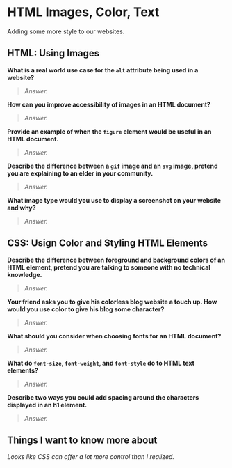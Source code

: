 # HTML Images, Color, Text

Adding some more style to our websites.

## HTML: Using Images

**What is a real world use case for the `alt` attribute being used in a website?**

>*Answer.*

**How can you improve accessibility of images in an HTML document?**

>*Answer.*

**Provide an example of when the `figure` element would be useful in an HTML document.**

>*Answer.*

**Describe the difference between a `gif` image and an `svg` image, pretend you are explaining to an elder in your community.**

>*Answer.*

**What image type would you use to display a screenshot on your website and why?**

>*Answer.*

## CSS: Usign Color and Styling HTML Elements

**Describe the difference between foreground and background colors of an HTML element, pretend you are talking to someone with no technical knowledge.**

>*Answer.*

**Your friend asks you to give his colorless blog website a touch up. How would you use color to give his blog some character?**

>*Answer.*

**What should you consider when choosing fonts for an HTML document?**

>*Answer.*

**What do `font-size`, `font-weight`, and `font-style` do to HTML text elements?**

>*Answer.*

**Describe two ways you could add spacing around the characters displayed in an h1 element.**

>*Answer.*

## Things I want to know more about

*Looks like CSS can offer a lot more control than I realized.*
